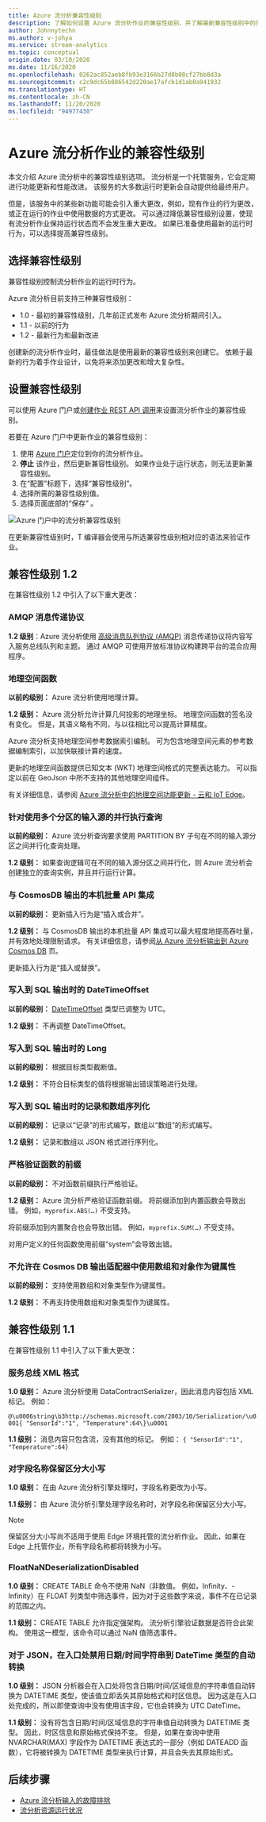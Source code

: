 ```yaml
---
title: Azure 流分析兼容性级别
description: 了解如何设置 Azure 流分析作业的兼容性级别，并了解最新兼容性级别中的重大更改
author: Johnnytechn
ms.author: v-johya
ms.service: stream-analytics
ms.topic: conceptual
origin.date: 03/10/2020
ms.date: 11/16/2020
ms.openlocfilehash: 0262ac852aeb8fb93e3166b27d8b08cf27bb8d3a
ms.sourcegitcommit: c2c9dc65b886542d220ae17afcb1d1ab0a941932
ms.translationtype: HT
ms.contentlocale: zh-CN
ms.lasthandoff: 11/20/2020
ms.locfileid: "94977430"
---
```

# <a name="compatibility-level-for-azure-stream-analytics-jobs"></a>Azure 流分析作业的兼容性级别

本文介绍 Azure 流分析中的兼容性级别选项。 流分析是一个托管服务，它会定期进行功能更新和性能改进。 该服务的大多数运行时更新会自动提供给最终用户。 

但是，该服务中的某些新功能可能会引入重大更改，例如，现有作业的行为更改，或正在运行的作业中使用数据的方式更改。 可以通过降低兼容性级别设置，使现有流分析作业保持运行状态而不会发生重大更改。 如果已准备使用最新的运行时行为，可以选择提高兼容性级别。 

## <a name="choose-a-compatibility-level"></a>选择兼容性级别

兼容性级别控制流分析作业的运行时行为。 

Azure 流分析目前支持三种兼容性级别：

* 1.0 - 最初的兼容性级别，几年前正式发布 Azure 流分析期间引入。
* 1.1 - 以前的行为
* 1.2 - 最新行为和最新改进

创建新的流分析作业时，最佳做法是使用最新的兼容性级别来创建它。 依赖于最新的行为着手作业设计，以免将来添加更改和增大复杂性。

## <a name="set-the-compatibility-level"></a>设置兼容性级别

可以使用 Azure 门户或[创建作业 REST API 调用](https://docs.microsoft.com/rest/api/streamanalytics/2016-03-01/streamingjobs/createorreplace#compatibilitylevel)来设置流分析作业的兼容性级别。

若要在 Azure 门户中更新作业的兼容性级别：

1. 使用 [Azure 门户](https://portal.azure.cn)定位到你的流分析作业。
2. **停止** 该作业，然后更新兼容性级别。 如果作业处于运行状态，则无法更新兼容性级别。
3. 在“配置”标题下，选择“兼容性级别”。  
4. 选择所需的兼容性级别值。
5. 选择页面底部的“保存”  。

![Azure 门户中的流分析兼容性级别](./media/stream-analytics-compatibility-level/stream-analytics-compatibility.png)

在更新兼容性级别时，T 编译器会使用与所选兼容性级别相对应的语法来验证作业。

## <a name="compatibility-level-12"></a>兼容性级别 1.2

在兼容性级别 1.2 中引入了以下重大更改：

###  <a name="amqp-messaging-protocol"></a>AMQP 消息传递协议

**1.2 级别**：Azure 流分析使用 [高级消息队列协议 (AMQP)](../service-bus-messaging/service-bus-amqp-overview.md) 消息传递协议将内容写入服务总线队列和主题。 通过 AMQP 可使用开放标准协议构建跨平台的混合应用程序。

### <a name="geospatial-functions"></a>地理空间函数

**以前的级别：** Azure 流分析使用地理计算。

**1.2 级别：** Azure 流分析允许计算几何投影的地理坐标。 地理空间函数的签名没有变化。 但是，其语义略有不同，与以往相比可以提高计算精度。

Azure 流分析支持地理空间参考数据索引编制。 可为包含地理空间元素的参考数据编制索引，以加快联接计算的速度。

更新的地理空间函数提供已知文本 (WKT) 地理空间格式的完整表达能力。 可以指定以前在 GeoJson 中所不支持的其他地理空间组件。

有关详细信息，请参阅 [Azure 流分析中的地理空间功能更新 - 云和 IoT Edge](https://azure.microsoft.com/blog/updates-to-geospatial-functions-in-azure-stream-analytics-cloud-and-iot-edge/)。

### <a name="parallel-query-execution-for-input-sources-with-multiple-partitions"></a>针对使用多个分区的输入源的并行执行查询

**以前的级别：** Azure 流分析查询要求使用 PARTITION BY 子句在不同的输入源分区之间并行化查询处理。

**1.2 级别：** 如果查询逻辑可在不同的输入源分区之间并行化，则 Azure 流分析会创建独立的查询实例，并且并行运行计算。

### <a name="native-bulk-api-integration-with-cosmosdb-output"></a>与 CosmosDB 输出的本机批量 API 集成

**以前的级别：** 更新插入行为是“插入或合并”。 

**1.2 级别：** 与 CosmosDB 输出的本机批量 API 集成可以最大程度地提高吞吐量，并有效地处理限制请求。 有关详细信息，请参阅[从 Azure 流分析输出到 Azure Cosmos DB](./stream-analytics-documentdb-output.md#improved-throughput-with-compatibility-level-12) 页。

更新插入行为是“插入或替换”。 

### <a name="datetimeoffset-when-writing-to-sql-output"></a>写入到 SQL 输出时的 DateTimeOffset

**以前的级别：** [DateTimeOffset](https://docs.microsoft.com/sql/t-sql/data-types/datetimeoffset-transact-sql) 类型已调整为 UTC。

**1.2 级别：** 不再调整 DateTimeOffset。

### <a name="long-when-writing-to-sql-output"></a>写入到 SQL 输出时的 Long

**以前的级别：** 根据目标类型截断值。

**1.2 级别：** 不符合目标类型的值将根据输出错误策略进行处理。

### <a name="record-and-array-serialization-when-writing-to-sql-output"></a>写入到 SQL 输出时的记录和数组序列化

**以前的级别：** 记录以“记录”的形式编写，数组以“数组”的形式编写。

**1.2 级别：** 记录和数组以 JSON 格式进行序列化。

### <a name="strict-validation-of-prefix-of-functions"></a>严格验证函数的前缀

**以前的级别：** 不对函数前缀执行严格验证。

**1.2 级别：** Azure 流分析严格验证函数前缀。 将前缀添加到内置函数会导致出错。 例如，`myprefix.ABS(…)` 不受支持。

将前缀添加到内置聚合也会导致出错。 例如，`myprefix.SUM(…)` 不受支持。

对用户定义的任何函数使用前缀“system”会导致出错。

### <a name="disallow-array-and-object-as-key-properties-in-cosmos-db-output-adapter"></a>不允许在 Cosmos DB 输出适配器中使用数组和对象作为键属性

**以前的级别：** 支持使用数组和对象类型作为键属性。

**1.2 级别：** 不再支持使用数组和对象类型作为键属性。

## <a name="compatibility-level-11"></a>兼容性级别 1.1

在兼容性级别 1.1 中引入了以下重大更改：

### <a name="service-bus-xml-format"></a>服务总线 XML 格式

**1.0 级别：** Azure 流分析使用 DataContractSerializer，因此消息内容包括 XML 标记。 例如：

`@\u0006string\b3http://schemas.microsoft.com/2003/10/Serialization/\u0001{ "SensorId":"1", "Temperature":64\}\u0001`

**1.1 级别：** 消息内容只包含流，没有其他的标记。 例如： `{ "SensorId":"1", "Temperature":64}`

### <a name="persisting-case-sensitivity-for-field-names"></a>对字段名称保留区分大小写

**1.0 级别：** 在由 Azure 流分析引擎处理时，字段名称更改为小写。

**1.1 级别：** 由 Azure 流分析引擎处理字段名称时，对字段名称保留区分大小写。

> [!NOTE]
> 保留区分大小写尚不适用于使用 Edge 环境托管的流分析作业。 因此，如果在 Edge 上托管作业，所有字段名称都将转换为小写。

### <a name="floatnandeserializationdisabled"></a>FloatNaNDeserializationDisabled

**1.0 级别：** CREATE TABLE 命令不使用 NaN（非数值。 例如，Infinity、-Infinity）在 FLOAT 列类型中筛选事件，因为对于这些数字来说，事件不在已记录的范围之内。

**1.1 级别：** CREATE TABLE 允许指定强架构。 流分析引擎验证数据是否符合此架构。 使用这一模型，该命令可以通过 NaN 值筛选事件。

### <a name="disable-automatic-conversion-of-datetime-strings-to-datetime-type-at-ingress-for-json"></a>对于 JSON，在入口处禁用日期/时间字符串到 DateTime 类型的自动转换

**1.0 级别：** JSON 分析器会在入口处将包含日期/时间/区域信息的字符串值自动转换为 DATETIME 类型，使该值立即丢失其原始格式和时区信息。 因为这是在入口处完成的，所以即使查询中没有使用该字段，它也会转换为 UTC DateTime。

**1.1 级别：** 没有将包含日期/时间/区域信息的字符串值自动转换为 DATETIME 类型。 因此，时区信息和原始格式保持不变。 但是，如果在查询中使用 NVARCHAR(MAX) 字段作为 DATETIME 表达式的一部分（例如 DATEADD 函数），它将被转换为 DATETIME 类型来执行计算，并且会失去其原始形式。

## <a name="next-steps"></a>后续步骤

* [Azure 流分析输入的故障排除](stream-analytics-troubleshoot-input.md)
* [流分析资源运行状况](./stream-analytics-troubleshoot-query.md)

